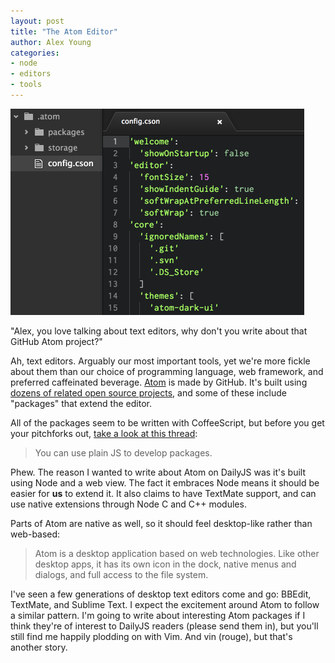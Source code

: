 ```yaml
---
layout: post
title: "The Atom Editor"
author: Alex Young
categories:
- node
- editors
- tools
---
```


![Atom](/images/posts/atomeditor.png)

"Alex, you love talking about text editors, why don't you write about that GitHub Atom project?"

Ah, text editors.  Arguably our most important tools, yet we're more fickle about them than our choice of programming language, web framework, and preferred caffeinated beverage.  [Atom](http://atom.io/) is made by GitHub.  It's built using [dozens of related open source projects](https://github.com/atom), and some of these include "packages" that extend the editor.

All of the packages seem to be written with  CoffeeScript, but before you get your pitchforks out, [take a look at this thread](http://discuss.atom.io/t/why-coffeescript/131):

> You can use plain JS to develop packages.

Phew.  The reason I wanted to write about Atom on DailyJS was it's built using Node and a web view.  The fact it embraces Node means it should be easier for **us** to extend it.  It also claims to have TextMate support, and can use native extensions through Node C and C++ modules.

Parts of Atom are native as well, so it should feel desktop-like rather than web-based:

> Atom is a desktop application based on web technologies. Like other desktop apps, it has its own icon in the dock, native menus and dialogs, and full access to the file system.

I've seen a few generations of desktop text editors come and go: BBEdit, TextMate, and Sublime Text.  I expect the excitement around Atom to follow a similar pattern.  I'm going to write about interesting Atom packages if I think they're of interest to DailyJS readers (please send them in), but you'll still find me happily plodding on with Vim.  And vin (rouge), but that's another story.
